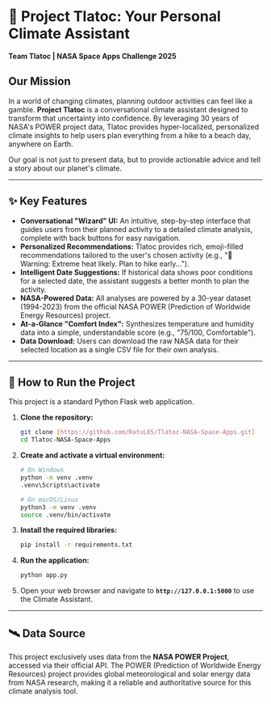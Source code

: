 # 🚀 Project Tlatoc: Your Personal Climate Assistant

**Team Tlatoc | NASA Space Apps Challenge 2025**

## Our Mission

In a world of changing climates, planning outdoor activities can feel like a gamble. **Project Tlatoc** is a conversational climate assistant designed to transform that uncertainty into confidence. By leveraging 30 years of NASA's POWER project data, Tlatoc provides hyper-localized, personalized climate insights to help users plan everything from a hike to a beach day, anywhere on Earth.

Our goal is not just to present data, but to provide actionable advice and tell a story about our planet's climate.

---

## ✨ Key Features

* **Conversational "Wizard" UI:** An intuitive, step-by-step interface that guides users from their planned activity to a detailed climate analysis, complete with back buttons for easy navigation.
* **Personalized Recommendations:** Tlatoc provides rich, emoji-filled recommendations tailored to the user's chosen activity (e.g., "🥵 Warning: Extreme heat likely. Plan to hike early...").
* **Intelligent Date Suggestions:** If historical data shows poor conditions for a selected date, the assistant suggests a better month to plan the activity.
* **NASA-Powered Data:** All analyses are powered by a 30-year dataset (1994-2023) from the official NASA POWER (Prediction of Worldwide Energy Resources) project.
* **At-a-Glance "Comfort Index":** Synthesizes temperature and humidity data into a simple, understandable score (e.g., "75/100, Comfortable").
* **Data Download:** Users can download the raw NASA data for their selected location as a single CSV file for their own analysis.

---

## 🔧 How to Run the Project

This project is a standard Python Flask web application.

1.  **Clone the repository:**
    ```bash
    git clone [https://github.com/RatuL65/Tlatoc-NASA-Space-Apps.git]
    cd Tlatoc-NASA-Space-Apps
    ```

2.  **Create and activate a virtual environment:**
    ```bash
    # On Windows
    python -m venv .venv
    .venv\Scripts\activate

    # On macOS/Linux
    python3 -m venv .venv
    source .venv/bin/activate
    ```

3.  **Install the required libraries:**
    ```bash
    pip install -r requirements.txt
    ```

4.  **Run the application:**
    ```bash
    python app.py
    ```

5.  Open your web browser and navigate to **`http://127.0.0.1:5000`** to use the Climate Assistant.

---

## 🛰️ Data Source

This project exclusively uses data from the **NASA POWER Project**, accessed via their official API. The POWER (Prediction of Worldwide Energy Resources) project provides global meteorological and solar energy data from NASA research, making it a reliable and authoritative source for this climate analysis tool.

